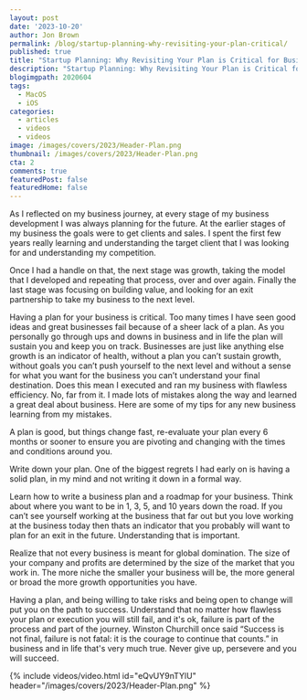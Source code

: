 ```yaml
---
layout: post
date: '2023-10-20'
author: Jon Brown
permalink: /blog/startup-planning-why-revisiting-your-plan-critical/
published: true
title: "Startup Planning: Why Revisiting Your Plan is Critical for Business Growth"
description: "Startup Planning: Why Revisiting Your Plan is Critical for Business Growth"
blogimgpath: 2020604
tags:
  - MacOS
  - iOS
categories:
  - articles
  - videos
  - videos
image: /images/covers/2023/Header-Plan.png
thumbnail: /images/covers/2023/Header-Plan.png
cta: 2
comments: true
featuredPost: false
featuredHome: false
---
```

As I reflected on my business journey, at every stage of my business development I was always planning for the future. At the earlier stages of my business the goals were to get clients and sales. I spent the first few years really learning and understanding the target client that I was looking for and understanding my competition. 

Once I had a handle on that, the next stage was growth, taking the model that I developed and repeating that process, over and over again. Finally the last stage was focusing on building value, and looking for an exit partnership to take my business to the next level. 

Having a plan for your business is critical. Too many times I have seen good ideas and great businesses fail because of a sheer lack of a plan. As you personally go through ups and downs in business and in life the plan will sustain you and keep you on track. Businesses are just like anything else growth is an indicator of health, without a plan you can’t sustain growth, without goals you can’t push yourself to the next level and without a sense for what you want for the business you can’t understand your final destination. Does this mean I executed and ran my business with flawless efficiency. No, far from it. I made lots of mistakes along the way and learned a great deal about business. Here are some of my tips for any new business learning from my mistakes. 

A plan is good, but things change fast, re-evaluate your plan every 6 months or sooner to ensure you are pivoting and changing with the times and conditions around you. 

Write down your plan. One of the biggest regrets I had early on is having a solid plan, in my mind and not writing it down in a formal way. 

Learn how to write a business plan and a roadmap for your business. Think about where you want to be in 1, 3, 5, and 10 years down the road. If you can’t see yourself working at the business that far out but you love working at the business today then thats an indicator that you probably will want to plan for an exit in the future. Understanding that is important. 

Realize that not every business is meant for global domination. The size of your company and profits are determined by the size of the market that you work in. The more niche the smaller your business will be, the more general or broad the more growth opportunities you have. 

Having a plan, and being willing to take risks and being open to change will put you on the path to success. Understand that no matter how flawless your plan or execution you will still fail, and it's ok, failure is part of the process and part of the journey. Winston Churchill once said “Success is not final, failure is not fatal: it is the courage to continue that counts.” in business and in life that's very much true. Never give up, persevere and you will succeed. 

{% include videos/video.html id="eQvUY9nTYlU" header="/images/covers/2023/Header-Plan.png" %}